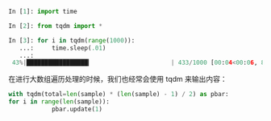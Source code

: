 ```py
In [1]: import time

In [2]: from tqdm import *

In [3]: for i in tqdm(range(1000)):
   ...:     time.sleep(.01)
   ...:
 43%|█████████████████▎                      | 433/1000 [00:04<00:06, 89.10it/s]
```

在进行大数组遍历处理的时候，我们也经常会使用 tqdm 来输出内容：

```py
with tqdm(total=len(sample) * (len(sample) - 1) / 2) as pbar:
for i in range(len(sample)):
            pbar.update(1)
```

